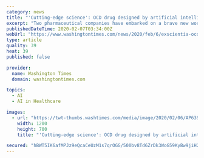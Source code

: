 ```yaml
---
category: news
title: "'Cutting-edge science': OCD drug designed by artificial intelligence"
excerpt: "Two pharmaceutical companies have embarked on a brave new world, having begun human testing for the first time on a drug treatment for obsessive-compulsive disorder designed by artificial intelligence. British startup Exscientia and Japan’s Sumitomo Dainippon Pharma used artificial intelligence to create the drug in less than 12 months ..."
publishedDateTime: 2020-02-07T03:34:00Z
webUrl: "https://www.washingtontimes.com/news/2020/feb/6/exscientia-ocd-drug-designed-artificial-intelligen/"
type: article
quality: 39
heat: 39
published: false

provider:
  name: Washington Times
  domain: washingtontimes.com

topics:
  - AI
  - AI in Healthcare

images:
  - url: "https://twt-thumbs.washtimes.com/media/image/2020/02/06/AP639348897898_c0-216-5184-3240_s1200x700.jpg?48c42b2789ee0d08ce9a91ab8317603cc81a12f8"
    width: 1200
    height: 700
    title: "'Cutting-edge science': OCD drug designed by artificial intelligence"

secured: "hBWT5IK6afMPJz9eQcaCeUzM1s7qrOGG/500bv8Td6ZrDk3WoG59KyBw9jiH2wwzXJa+pp7nSjj6IEoTLGy6CCVwPP2vhwaomzzj/ny3YyXTpY45avRcIzdwxB1/oul1lfbYKkuHBCgqXIrzGC3bvmQfF1VeOByg2T33yFrC4+2sF00Brfxe2es4NmvnH5Vk1RBCH9NwEcxfYXgnJ4rwem4zf8xsnTIF/35HgQPuf2OVm7ix23H9Yx1lFL0xNvk28VAG8kao9ssJa3/Wbm4E5gtUkFobfH1e0fnnB6FCvq4i/eNkSbAteTaoDnVWhLMu;4UkcXPXMEOxYipsI+gCUAQ=="
---
```


